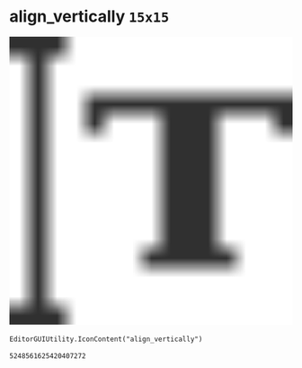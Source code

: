 # align_vertically `15x15`
<img src="/img/align_vertically.png" width=512 height=512>

``` CSharp
EditorGUIUtility.IconContent("align_vertically")
```
```
5248561625420407272
```
